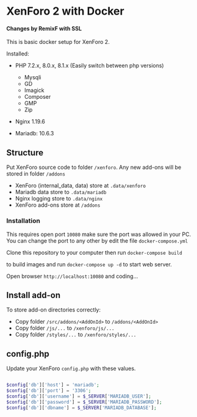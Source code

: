 # XenForo 2 with Docker
#### Changes by RemixF with SSL

This is basic docker setup for XenForo 2.

Installed:

- PHP 7.2.x, 8.0.x, 8.1.x (Easily switch between php versions)

  - Mysqli
  - GD
  - Imagick
  - Composer
  - GMP
  - Zip

- Nginx 1.19.6
- Mariadb: 10.6.3

## Structure

Put XenForo source code to folder `/xenforo`. Any new add-ons will be stored in folder `/addons`

- XenForo (internal_data, data) store at `.data/xenforo`
- Mariadb data store to `.data/mariadb`
- Nginx logging store to `.data/nginx`
- XenForo add-ons store at `/addons`

### Installation

This requires open port `10080` make sure the port was allowed in your PC. You can change the port to any other
by edit the file `docker-compose.yml`

Clone this repository to your computer then run
`docker-compose build`

to build images and run `docker-compose up -d` to start web server.

Open browser `http://localhost:10080` and coding...

## Install add-on

To store add-on directories correctly:

- Copy folder `/src/addons/<AddOnId>` to `/addons/<AddOnId>`
- Copy folder `/js/...` to `/xenforo/js/...`
- Copy folder `/styles/...` to `/xenforo/styles/...`

## config.php

Update your XenForo `config.php` with these values.

```php

$config['db']['host'] = 'mariadb';
$config['db']['port'] = '3306';
$config['db']['username'] = $_SERVER['MARIADB_USER'];
$config['db']['password'] = $_SERVER['MARIADB_PASSWORD'];
$config['db']['dbname'] = $_SERVER['MARIADB_DATABASE'];

```
